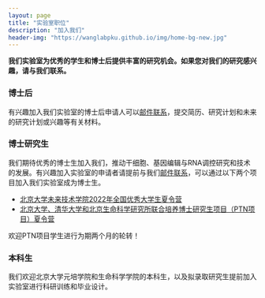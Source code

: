 ```yaml
---
layout: page
title: "实验室职位"
description: "加入我们"
header-img: "https://wanglabpku.github.io/img/home-bg-new.jpg"
---
```


**我们实验室为优秀的学生和博士后提供丰富的研究机会。如果您对我们的研究感兴趣，请与我们联系。**

### 博士后

有兴趣加入我们实验室的博士后申请人可以<a href="mailto: yangming.wang@pku.edu.cn">邮件联系</a>，提交简历、研究计划和未来的研究计划或兴趣等有关材料。

### 博士研究生

我们期待优秀的博士生加入我们，推动干细胞、基因编辑与RNA调控研究和技术的发展。有兴趣加入实验室的申请者请提前与我们<a href="mailto: yangming.wang@pku.edu.cn">邮件联系</a>，可以通过以下两个项目加入我们实验室成为博士生。

- <u><a href="https://future.pku.edu.cn/xwyjz/xwzk/07b48713a6eb4cb4ac654fdf61031261.htm">北京大学未来技术学院2022年全国优秀大学生夏令营</a></u>
- <u><a href="http://www.nibs.ac.cn/newsshow.php?cid=4&sid=14&id=2406">北京大学、清华大学和北京生命科学研究所联合培养博士研究生项目（PTN项目）夏令营</a></u>

欢迎PTN项目学生进行为期两个月的轮转！

### 本科生

我们欢迎北京大学元培学院和生命科学学院的本科生，以及拟录取研究生提前加入实验室进行科研训练和毕业设计。